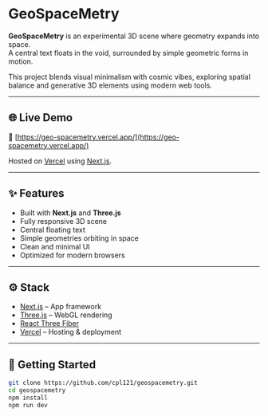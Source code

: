 # GeoSpaceMetry

**GeoSpaceMetry** is an experimental 3D scene where geometry expands into space.  
A central text floats in the void, surrounded by simple geometric forms in motion.

This project blends visual minimalism with cosmic vibes, exploring spatial balance and generative 3D elements using modern web tools.

---

## 🌐 Live Demo

🔗 [https://geo-spacemetry.vercel.app/](https://geo-spacemetry.vercel.app/)

Hosted on [Vercel](https://vercel.com) using [Next.js](https://nextjs.org/).

---

## ✨ Features

- Built with **Next.js** and **Three.js**
- Fully responsive 3D scene
- Central floating text
- Simple geometries orbiting in space
- Clean and minimal UI
- Optimized for modern browsers

---

## ⚙️ Stack

- [Next.js](https://nextjs.org/) – App framework
- [Three.js](https://threejs.org/) – WebGL rendering
- [React Three Fiber](https://docs.pmnd.rs/react-three-fiber)
- [Vercel](https://vercel.com/) – Hosting & deployment

---

## 🚀 Getting Started

```bash
git clone https://github.com/cpl121/geospacemetry.git
cd geospacemetry
npm install
npm run dev
